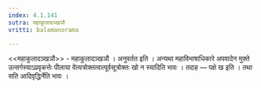 ```yaml
---
index: 4.1.141
sutra: महाकुलादञ्खञौ
vritti: balamanorama

---
```

<<महाकुलादञ्खञौ>> - महाकुलादञ्खञौ । अनुवर्तत इति । अन्यथा महाविभाषाधिकारे अपवादेन मुक्ते उत्सर्गस्याऽप्रवृकत्तेः पीलाया वे॑त्यत्रोक्तत्वात्पूर्वसूत्रोक्तः खो न स्यादिति भावः । तदाह — पक्षे ख इति । तथा सति आदिवृद्धिर्नेति भावः । 